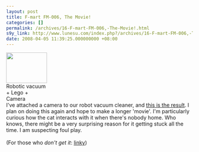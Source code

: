 ```yaml
---
layout: post
title: F-mart FM-006, The Movie!
categories: []
permalink: /archives/16-F-mart-FM-006,-The-Movie!.html
s9y_link: http://www.lunesu.com/index.php?/archives/16-F-mart-FM-006,-The-Movie!.html
date: 2008-04-05 11:39:25.000000000 +08:00
---
```

<div class="serendipity_imageComment_left" style="width: 110px"><div class="serendipity_imageComment_img"><a title="/uploads/F-martFM-006camera.jpg" id="s9yisp24"></a><a class='serendipity_image_link' href='http://lunesu.com/serendipity_admin_image_selector.php?serendipity[step]=showItem&amp;serendipity[image]=24' id="s9yisphref24" onclick="javascript:this.href = this.href + '&amp;serendipity[from]=' + self.location.href;"><!-- s9ymdb:24 --><img width="110" height="83"  src="http://www.lunesu.com/uploads/F-martFM-006camera.serendipityThumb.jpg" alt="" /></a></div><div class="serendipity_imageComment_txt">Robotic vacuum + Lego + Camera</div></div>I've attached a camera to our robot vacuum cleaner, and <a href="http://www.lunesu.com/uploads/F-mart FM-006.WMV" title="F-mart FM-006 The Movie">this is the result</a>. I plan on doing this again and hope to make a longer 'movie'. I'm particularly curious how the cat interacts with it when there's nobody home. Who knows, there might be a very surprising reason for it getting stuck all the time. I am suspecting foul play.<br />
<br />
(For those who <em>don't get it</em>: <a href="http://youtube.com/watch?v=A4hZmKj-CiM" title="Police Squad Intro">linky</a>)
